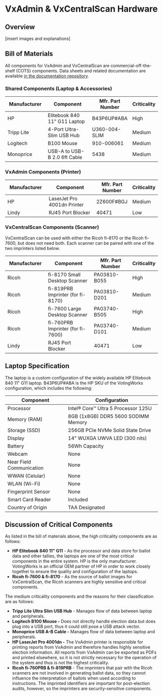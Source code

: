 # VxAdmin & VxCentralScan Hardware

## Overview

\[insert images and explanations]

## Bill of Materials

All components for VxAdmin and VxCentralScan are commercial-off-the-shelf (COTS) components. Data sheets and related documentation are available [in the documentation repository](https://github.com/votingworks/vxsuite-v4-documentation/tree/main/hardware-assets/cots-documentation/central-system).

### Shared Components (Laptop & Accessories)

<table><thead><tr><th width="152">Manufacturer</th><th width="263">Component</th><th>Mfr. Part Number</th><th>Criticality</th></tr></thead><tbody><tr><td>HP</td><td>Elitebook 840 11" G11 Laptop</td><td>B43P6UP#ABA</td><td>High</td></tr><tr><td>Tripp Lite</td><td>4-Port Ultra-Slim USB Hub</td><td>U360-004-SLIM</td><td>Medium</td></tr><tr><td>Logitech</td><td>B100 Mouse</td><td>910-006061</td><td>Medium</td></tr><tr><td>Monoprice</td><td>USB-A to USB-B 2.0 6ft Cable</td><td>5438</td><td>Medium</td></tr></tbody></table>

### VxAdmin Components (Printer)

<table><thead><tr><th width="152">Manufacturer</th><th width="263">Component</th><th>Mfr. Part Number</th><th>Criticality</th></tr></thead><tbody><tr><td>HP</td><td>LaserJet Pro 4001dn Printer</td><td>2Z600F#BGJ</td><td>Medium</td></tr><tr><td>Lindy</td><td>RJ45 Port Blocker</td><td>40471</td><td>Low</td></tr></tbody></table>

### VxCentralScan Components (Scanner)

VxCentralScan can be used with either the Ricoh fi-8170 or the Ricoh fi-7600, but does not need both. Each scanner can be paired with one of the two imprinters listed below.

<table><thead><tr><th width="152">Manufacturer</th><th width="276">Component</th><th width="201">Mfr. Part Number</th><th>Criticality</th></tr></thead><tbody><tr><td>Ricoh</td><td>fi-8170 Small Desktop Scanner</td><td>PA03810-B055</td><td>High</td></tr><tr><td>Ricoh</td><td>fi-819PRB Imprinter (for fi-8170)</td><td>PA03810-D201</td><td>Medium</td></tr><tr><td>Ricoh</td><td>fi-7600 Large Desktop Scanner</td><td>PA03740-B505</td><td>High</td></tr><tr><td>Ricoh</td><td>fi-760PRB Imprinter (for fi-7600)</td><td>PA03740-D101</td><td>Medium</td></tr><tr><td>Lindy</td><td>RJ45 Port Blocker</td><td>40471</td><td>Low</td></tr></tbody></table>

## Laptop Specification

The laptop is a custom configuration of the widely available HP Elitebook 840 11" G11 laptop. B43P6UP#ABA is the HP SKU of the VotingWorks configuration, which includes the following:

| Component                | Configuration                       |
| ------------------------ | ----------------------------------- |
| Processor                | Intel® Core™ Ultra 5 Processor 125U |
| Memory (RAM)             | 8GB (1x8GB) DDR5 5600 SODIMM Memory |
| Storage (SSD)            | 256GB PCIe NVMe Solid State Drive   |
| Display                  | 14"  WUXGA UWVA LED (300 nits)      |
| Battery                  | 56Wh Capacity                       |
| Webcam                   | None                                |
| Near Field Communication | None                                |
| WWAN (Celular)           | None                                |
| WLAN (Wi-Fi)             | None                                |
| Fingerprint Sensor       | None                                |
| Smart Card Reader        | Included                            |
| Country of Origin        | TAA Designated                      |

## Discussion of Critical Components

As listed in the bill of materials above, the high criticality components are as follows:

* **HP Elitebook 840 11" G11** - As the processor and data store for ballot data and other tallies, the laptops are one of the most critical components in the entire system. HP is the only manufacturer. VotingWorks is an official OEM partner of HP in order to work closely together to ensure the quality and configuration of the laptops.
* **Ricoh fi-7600 & fi-8170** - As the source of ballot images for VxCentralScan, the Ricoh scanners are highly sensitive and critical components.

The medium criticality components and the reasons for their classification are as follows:

* **Tripp Lite Ultra Slim USB Hub** - Manages flow of data between laptop and peripherals.
* **Logitech B100 Mouse -** Does not directly handle election data but does plug into a USB port, thus it could still pose a USB attack vector.
* **Monoprice USB A-B Cable -** Manages flow of data between laptop and peripherals.
* **HP LaserJet Pro 4001dn -** The VxAdmin printer is responsible for printing reports from VxAdmin and therefore handles highly sensitive election information. All reports from VxAdmin can be exported as PDFs and printed elsewhere, so it is not strictly necessary for the operation of the system and thus is not the highest criticality.
* **Ricoh fi-760PRB & fi-819PRB** - The imprinters that pair with the Ricoh scanners are not involved in generating ballot data, so they cannot influence the interpretation of ballots when used according to instructions. The imprinted identifiers are important for post-election audits, however, so the imprinters are security-sensitive components.



